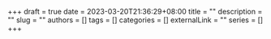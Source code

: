 +++ 
draft = true
date = 2023-03-20T21:36:29+08:00
title = ""
description = ""
slug = ""
authors = []
tags = []
categories = []
externalLink = ""
series = []
+++
